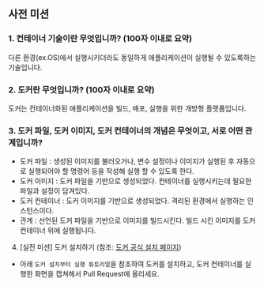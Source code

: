 ## 사전 미션

### 1. 컨테이너 기술이란 무엇입니까? (100자 이내로 요약)

다른 환경(ex.OS)에서 실행시키더라도 동일하게 애플리케이션이 실행될 수 있도록하는 기술입니다.

### 2. 도커란 무엇입니까? (100자 이내로 요약)

도커는 컨테이너화된 애플리케이션을 빌드, 배포, 실행을 위한 개방형 플랫폼입니다.

### 3. 도커 파일, 도커 이미지, 도커 컨테이너의 개념은 무엇이고, 서로 어떤 관계입니까?

- 도커 파일 : 생성된 이미지를 불러오거나, 변수 설정이나 이미지가 실행된 후 자동으로 실행되어야 할 명령어 등을 작성해 실행 할 수 있도록 한다.
- 도커 이미지 : 도커 파일을 기반으로 생성되었다. 컨테이너를 실행시키는데 필요한 파일과 설정이 담겨있다.
- 도커 컨테이너 : 도커 이미지를 기반으로 생성되었다. 격리된 환경에서 실행하는 인스턴스이다.
- 관계 : 선언된 도커 파일을 기반으로 이미지를 빌드시킨다. 빌드 시킨 이미지를 도커 컨테이너 위에 실행됩니다.

4. [실전 미션] 도커 설치하기 (참조: [도커 공식 설치 페이지](https://docs.docker.com/engine/install/))

- 아래 `도커 설치부터 실행 튜토리얼`을 참조하여 도커를 설치하고, 도커 컨테이너를 실행한 화면을 캡쳐해서 Pull Request에 올리세요.
